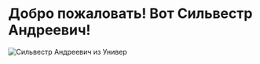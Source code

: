 <html lang="ru">
<head>
    <meta charset="UTF-8">
    <meta name="viewport" content="width=device-width, initial-scale=1.0">
    <title>Сильвестр Андреевич</title>
</head>
<body>
    <h1>Добро пожаловать! Вот Сильвестр Андреевич!</h1>
    <img src="https://kadikama.com/818-2001-korporaciya-monstrov.html" alt="Сильвестр Андреевич из Универ">
</body>
</html>
